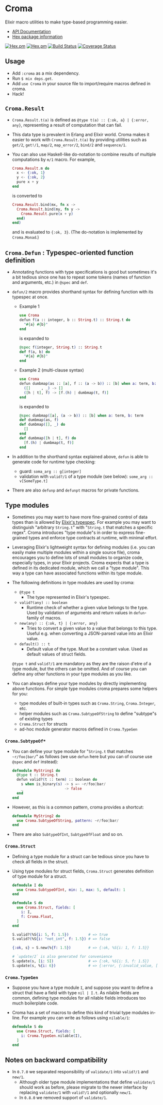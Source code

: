 Croma
=====

Elixir macro utilities to make type-based programming easier.
- [API Documentation](http://hexdocs.pm/croma/)
- [Hex package information](https://hex.pm/packages/croma)

[![Hex.pm](http://img.shields.io/hexpm/v/croma.svg)](https://hex.pm/packages/croma)
[![Hex.pm](http://img.shields.io/hexpm/dt/croma.svg)](https://hex.pm/packages/croma)
[![Build Status](https://travis-ci.com/skirino/croma.svg)](https://travis-ci.com/skirino/croma)
[![Coverage Status](https://coveralls.io/repos/github/skirino/croma/badge.svg?branch=master)](https://coveralls.io/github/skirino/croma?branch=master)

## Usage

- Add `:croma` as a mix dependency.
- Run `$ mix deps.get`.
- Add `use Croma` in your source file to import/require macros defined in croma.
- Hack!

## `Croma.Result`

- `Croma.Result.t(a)` is defined as `@type t(a) :: {:ok, a} | {:error, any}`,
  representing a result of computation that can fail.
- This data type is prevalent in Erlang and Elixir world.
  Croma makes it easier to work with `Croma.Result.t(a)` by providing utilities
  such as `get/2`, `get!/1`, `map/2`, `map_error/2`, `bind/2` and `sequence/1`.
- You can also use Haskell-like do-notation to combine results of multiple computations by `m/1` macro.
  For example,

    ```ex
    Croma.Result.m do
      x <- {:ok, 1}
      y <- {:ok, 2}
      pure x + y
    end
    ```

  is converted to

    ```ex
    Croma.Result.bind(mx, fn x ->
      Croma.Result.bind(my, fn y ->
        Croma.Result.pure(x + y)
      end)
    end)
    ```

  and is evaluated to `{:ok, 3}`.
  (The do-notation is implemented by `Croma.Monad`.)

## `Croma.Defun` : Typespec-oriented function definition

- Annotating functions with type specifications is good but sometimes it's a bit tedious
  since one has to repeat some tokens (names of function and arguments, etc.) in `@spec` and `def`.
- `defun/2` macro provides shorthand syntax for defining function with its typespec at once.
    - Example 1

        ```ex
        use Croma
        defun f(a :: integer, b :: String.t) :: String.t do
          "#{a} #{b}"
        end
        ```

      is expanded to

        ```ex
        @spec f(integer, String.t) :: String.t
        def f(a, b) do
          "#{a} #{b}"
        end
        ```
    - Example 2 (multi-clause syntax)

        ```ex
        use Croma
        defun dumbmap(as :: [a], f :: (a -> b)) :: [b] when a: term, b: term do
          ([]     , _) -> []
          ([h | t], f) -> [f.(h) | dumbmap(t, f)]
        end
        ```

      is expanded to

        ```ex
        @spec dumbmap([a], (a -> b)) :: [b] when a: term, b: term
        def dumbmap(as, f)
        def dumbmap([], _) do
          []
        end
        def dumbmap([h | t], f) do
          [f.(h) | dumbmap(t, f)]
        end
        ```

- In addition to the shorthand syntax explained above, `defun` is able to generate code for runtime type checking:
    - guard: `soma_arg :: g[integer]`
    - validation with `valid?/1` of a type module (see below): `some_arg :: v[SomeType.t]`
- There are also `defunp` and `defunpt` macros for private functions.

## Type modules

- Sometimes you may want to have more fine-grained control of data types than is allowed by [Elixir's typespec](https://hexdocs.pm/elixir/typespecs.html).
  For example you may want to distinguish "arbitrary `String.t`" with "`String.t` that matches a specific regex".
  Croma introduces "type module"s in order to express fine-grained types and enforce type contracts at runtime, with minimal effort.
- Leveraging Elixir's lightweight syntax for defining modules
  (i.e. you can easily make multiple modules within a single source file),
  croma encourages you to define lots of small modules to organize code, especially types, in your Elixir projects.
  Croma expects that a type is defined in its dedicated module, which we call a "type module".
  This way a type can have associated functions within its type module.
- The following definitions in type modules are used by croma:
    - `@type t`
        - The type represented in Elixir's typespec.
    - `valid?(any) :: boolean`
        - Runtime check of whether a given value belongs to the type.
          Used by validation of arguments and return values in `defun`-family of macros.
    - `new(any) :: {:ok, t} | {:error, any}`
        - Tries to convert a given value to a value that belongs to this type.
          Useful e.g. when converting a JSON-parsed value into an Elixir value.
    - `default() :: t`
        - Default value of the type. Must be a constant value. Used as default values of struct fields.

  `@type t` and `valid?/1` are mandatory as they are the raison d'etre of a type module,
  but the others can be omitted.
  And of course you can define any other functions in your type modules as you like.
- You can always define your type modules by directly implementing above functions.
  For simple type modules croma prepares some helpers for you:
    - type modules of built-in types such as `Croma.String`, `Croma.Integer`, etc.
    - helper modules such as `Croma.SubtypeOfString` to define "subtype"s of existing types
    - `Croma.Struct` for structs
    - ad-hoc module generator macros defined in `Croma.TypeGen`

### `Croma.SubtypeOf*`

- You can define your type module for "`String.t` that matches `~r/foo|bar/`" as follows
  (we use `defun` here but you can of course use `@spec` and `def` instead):

    ```ex
    defmodule MyString1 do
      @type t :: String.t
      defun valid?(t :: term) :: boolean do
        s when is_binary(s) -> s =~ ~r/foo|bar/
        _                   -> false
      end
    end
    ```

- However, as this is a common pattern, croma provides a shortcut:

    ```ex
    defmodule MyString2 do
      use Croma.SubtypeOfString, pattern: ~r/foo|bar/
    end
    ```

- There are also `SubtypeOfInt`, `SubtypeOfFloat` and so on.

### `Croma.Struct`

- Defining a type module for a struct can be tedious since you have to check all fields in the struct.
- Using type modules for struct fields, `Croma.Struct` generates definition of type module for a struct.

    ```ex
    defmodule I do
      use Croma.SubtypeOfInt, min: 1, max: 5, default: 1
    end

    defmodule S do
      use Croma.Struct, fields: [
        i: I,
        f: Croma.Float,
      ]
    end

    S.valid?(%S{i: 5, f: 1.5})         # => true
    S.valid?(%S{i: "not_int", f: 1.5}) # => false

    {:ok, s} = S.new(%{f: 1.5})        # => {:ok, %S{i: 1, f: 1.5}}

    # `update/2` is also generated for convenience
    S.update(s, [i: 5])                # => {:ok, %S{i: 5, f: 1.5}}
    S.update(s, %{i: 6})               # => {:error, {:invalid_value, [S, I]}}
    ```

### `Croma.TypeGen`

- Suppose you have a type module `I`, and suppose you want to define a struct that have a field with type `nil | I.t`.
  As nilable fields are common, defining type modules for all nilable fields introduces too much boilerplate code.
- Croma has a set of macros to define this kind of trivial type modules in-line.
  For example you can write as follows using `nilable/1`:

    ```ex
    defmodule S do
      use Croma.Struct, fields: [
        i: Croma.TypeGen.nilable(I),
      ]
    end
    ```

## Notes on backward compatibility

- In `0.7.0` we separated responsibility of `validate/1` into `valid?/1` and `new/1`.
    - Although older type module implementations that define `validate/1` should work as before,
      please migrate to the newer interface by replacing `validate/1` with `valid?/1` and optionally `new/1`.
    - In `0.8.0` we removed support of `validate/1`.
